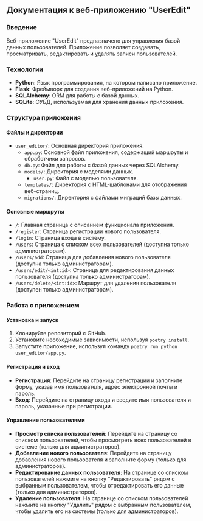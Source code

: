 
## Документация к веб-приложению "UserEdit"

### Введение

Веб-приложение "UserEdit" предназначено для управления базой данных пользователей. Приложение позволяет создавать, просматривать, редактировать и удалять записи пользователей.

### Технологии

- **Python**: Язык программирования, на котором написано приложение.
- **Flask**: Фреймворк для создания веб-приложений на Python.
- **SQLAlchemy**: ORM для работы с базой данных.
- **SQLite**: СУБД, используемая для хранения данных приложения.

### Структура приложения

#### Файлы и директории

- `user_editor/`: Основная директория приложения.
  - `app.py`: Основной файл приложения, содержащий маршруты и обработчики запросов.
  - `db.py`: Файл для работы с базой данных через SQLAlchemy.
  - `models/`: Директория с моделями данных.
    - `user.py`: Файл с моделью пользователя.
  - `templates/`: Директория с HTML-шаблонами для отображения веб-страниц.
  - `migrations/`: Директория с файлами миграций базы данных.

#### Основные маршруты

- `/`: Главная страница с описанием функционала приложения.
- `/register`: Страница регистрации нового пользователя.
- `/login`: Страница входа в систему.
- `/users`: Страница с списком всех пользователей (доступна только администраторам).
- `/users/add`: Страница для добавления нового пользователя (доступна только администраторам).
- `/users/edit/<int:id>`: Страница для редактирования данных пользователя (доступна только администраторам).
- `/users/delete/<int:id>`: Маршрут для удаления пользователя (доступен только администраторам).

### Работа с приложением

#### Установка и запуск

1. Клонируйте репозиторий с GitHub.
2. Установите необходимые зависимости, используя `poetry install`.
3. Запустите приложение, используя команду `poetry run python user_editor/app.py`.

#### Регистрация и вход

- **Регистрация**: Перейдите на страницу регистрации и заполните форму, указав имя пользователя, адрес электронной почты и пароль.
- **Вход**: Перейдите на страницу входа и введите имя пользователя и пароль, указанные при регистрации.

#### Управление пользователями

- **Просмотр списка пользователей**: Перейдите на страницу со списком пользователей, чтобы просмотреть всех пользователей в системе (только для администраторов).
- **Добавление нового пользователя**: Перейдите на страницу добавления нового пользователя и заполните форму (только для администраторов).
- **Редактирование данных пользователя**: На странице со списком пользователей нажмите на кнопку "Редактировать" рядом с выбранным пользователем, чтобы отредактировать его данные (только для администраторов).
- **Удаление пользователя**: На странице со списком пользователей нажмите на кнопку "Удалить" рядом с выбранным пользователем, чтобы удалить его из системы (только для администраторов).
